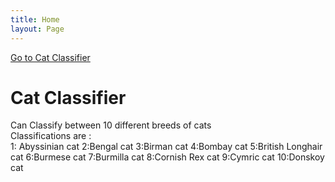 ```yaml
---
title: Home
layout: Page
---
```

[Go to Cat Classifier](catclassifier.html)
# Cat Classifier
Can Classify between 10 different breeds of cats <br/>
Classifications are : <br/>
1: Abyssinian cat
2:Bengal cat
3:Birman cat
4:Bombay cat
5:British Longhair cat
6:Burmese cat
7:Burmilla cat
8:Cornish Rex cat
9:Cymric cat
10:Donskoy cat